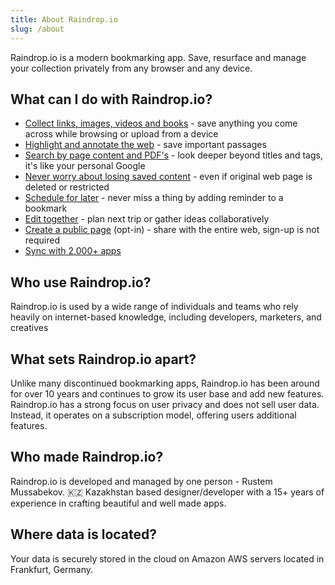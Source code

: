 ```yaml
---
title: About Raindrop.io
slug: /about
---
```


Raindrop.io is a modern bookmarking app. Save, resurface and manage your collection privately from any browser and any device.

## What can I do with Raindrop.io?
- [Collect links, images, videos and books](../../using/bookmarks/index.md) - save anything you come across while browsing or upload from a device
- [Highlight and annotate the web](../../using/highlights/index.md) - save important passages
- [Search by page content and PDF's](../../using/search/index.md) - look deeper beyond titles and tags, it's like your personal Google
- [Never worry about losing saved content](../../using/permanent-copy/index.md) - even if original web page is deleted or restricted
- [Schedule for later](../../using/reminders/index.md) - never miss a thing by adding reminder to a bookmark
- [Edit together](../../using/collaboration/index.md) - plan next trip or gather ideas collaboratively
- [Create a public page](../../using/public-page/index.md) (opt-in) - share with the entire web, sign-up is not required
- [Sync with 2,000+ apps](../../integrations/automation.md)

## Who use Raindrop.io?
Raindrop.io is used by a wide range of individuals and teams who rely heavily on internet-based knowledge, including developers, marketers, and creatives

## What sets Raindrop.io apart?
Unlike many discontinued bookmarking apps, Raindrop.io has been around for over 10 years and continues to grow its user base and add new features. Raindrop.io has a strong focus on user privacy and does not sell user data. Instead, it operates on a subscription model, offering users additional features.

## Who made Raindrop.io?
Raindrop.io is developed and managed by one person - Rustem Mussabekov.
🇰🇿 Kazakhstan based designer/developer with a 15+ years of experience in crafting beautiful and well made apps.

## Where data is located?
Your data is securely stored in the cloud on Amazon AWS servers located in Frankfurt, Germany.